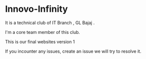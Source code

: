 # Innovo-Infinity
It is a technical club of IT Branch , GL Bajaj .

I'm a core team member of this club.

This is our final websites version 1

If you incounter any issues, create an issue we will try to resolve it.
